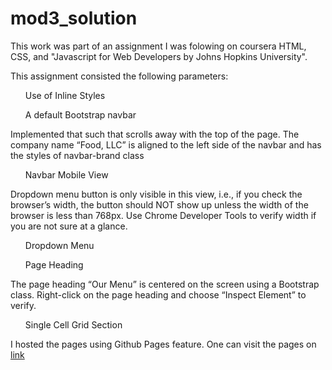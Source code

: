 # mod3_solution

This work was part of an assignment I was folowing on coursera HTML, CSS, and "Javascript for Web Developers
by Johns Hopkins University".

This assignment consisted the following parameters:
<ol>Use of Inline Styles</ol>
<ol>A default Bootstrap navbar</ol><p>
Implemented that such that scrolls away with the top of the page. The company name “Food, LLC” is aligned to the left side of the navbar and has the styles of navbar-brand class</ol><p>

<ol>Navbar Mobile View</ol><p>
Dropdown menu button is only visible in this view, i.e., if you check the browser’s width, the button should NOT show up unless the width of the browser is less than 768px. Use Chrome Developer Tools to verify width if you are not sure at a glance.
<ol>Dropdown Menu</ol>
<ol>Page Heading</ol>
<p>
The page heading “Our Menu” is centered on the screen using a Bootstrap class. Right-click on the page heading and choose “Inspect Element” to verify.
<ol>Single Cell Grid Section</ol>
I hosted the pages using Github Pages feature.
One can visit the pages on <a href= "https://amandeep75.github.io/mod3_solution/1st_solution/index.html"> link </a>
